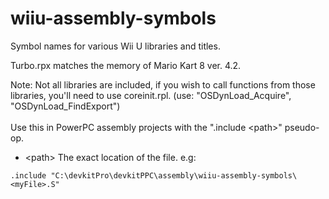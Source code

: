 # wiiu-assembly-symbols
Symbol names for various Wii U libraries and titles.

Turbo.rpx matches the memory of Mario Kart 8 ver. 4.2.

Note: Not all libraries are included, if you wish to call functions from those libraries, you'll need to use coreinit.rpl. (use: "OSDynLoad_Acquire", "OSDynLoad_FindExport")
<br><br>
 Use this in PowerPC assembly projects with the ".include &lt;path&gt;" pseudo-op.
 
- &lt;path&gt;
 The exact location of the file. e.g:<br>
 ```
 .include "C:\devkitPro\devkitPPC\assembly\wiiu-assembly-symbols\<myFile>.S"
 ```
